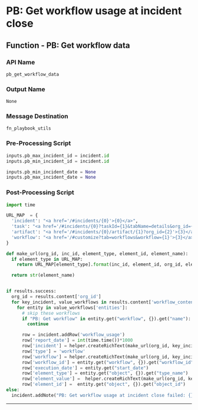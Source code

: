 <!--
    DO NOT MANUALLY EDIT THIS FILE
    THIS FILE IS AUTOMATICALLY GENERATED WITH resilient-circuits codegen
-->

# PB: Get workflow usage at incident close

## Function - PB: Get workflow data

### API Name
`pb_get_workflow_data`

### Output Name
`None`

### Message Destination
`fn_playbook_utils`

### Pre-Processing Script
```python
inputs.pb_max_incident_id = incident.id
inputs.pb_min_incident_id = incident.id

inputs.pb_min_incident_date = None
inputs.pb_max_incident_date = None
```

### Post-Processing Script
```python
import time

URL_MAP  = {
  'incident': "<a href='/#incidents/{0}'>{0}</a>",
  'task': "<a href='/#incidents/{0}?taskId={1}&tabName=details&org_id={2}'>{3}</a>",
  'artifact': "<a href='/#incidents/{0}/artifact/{1}?org_id={2}'>{3}</a>",
  'workflow': "<a href='/#customize?tab=workflows&workflow={1}'>{3}</a>"
}

def make_url(org_id, inc_id, element_type, element_id, element_name):
  if element_type in URL_MAP:
    return URL_MAP[element_type].format(inc_id, element_id, org_id, element_name)

  return str(element_name)


if results.success:
  org_id = results.content['org_id']
  for key_incident, value_workflows in results.content['workflow_content'].items():
    for entity in value_workflows['entities']:
      # skip these workflows
      if "PB: Get workflow" in entity.get("workflow", {}).get("name"):
        continue

      row = incident.addRow('workflow_usage')
      row['report_date'] = int(time.time())*1000
      row['incident'] = helper.createRichText(make_url(org_id, key_incident, 'incident', entity.get("object", {}).get("object_id"), entity.get("object", {}).get("object_name")))
      row['type'] = 'workflow'
      row['workflow'] = helper.createRichText(make_url(org_id, key_incident, 'workflow', entity.get("workflow", {}).get("workflow_id"), entity.get("workflow", {}).get("name")))
      row['workflow_id'] = entity.get("workflow", {}).get("workflow_id")
      row['execution_date'] = entity.get("start_date")
      row['element_type'] = entity.get("object", {}).get("type_name")
      row['element_value'] =  helper.createRichText(make_url(org_id, key_incident, entity.get("object", {}).get("type_name"), entity.get("object", {}).get("object_id"), entity.get("object", {}).get("object_name")))
      row['element_id'] =  entity.get("object", {}).get("object_id")
else:
  incident.addNote("PB: Get workflow usage at incident close failed: {}".format(results.reason))
```

---

